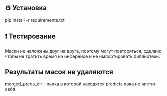 ## ⚙️ Установка

pip install -r requirements.txt

## ❗ Тестирование

Маски не наложены друг на друга, поэтому могут повторяться, сделано чтобы не тратить время на инференсе и не импортировать библиотеки.

## Результаты масок не удаляются

merged_preds_dir - папка в которой находятся predicts пока не чистит себя